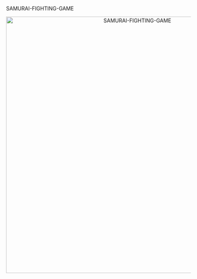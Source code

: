 SAMURAI-FIGHTING-GAME
<p align="center">
  <img src="https://github.com/MYUVAPRASATH/SAMURAI-FIGHTING-GAME/assets/168657079/55c51e6a-b2d4-4af6-9d56-2d07e74782c7" width="700" alt="SAMURAI-FIGHTING-GAME">
</p>
